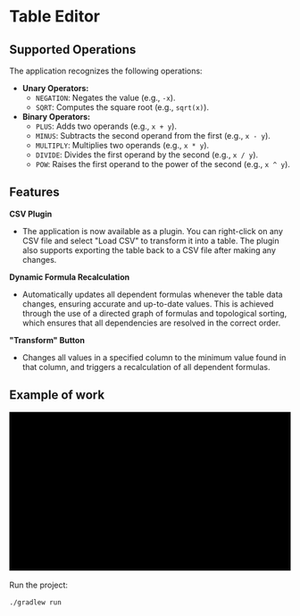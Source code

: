 # Table Editor

## Supported Operations

The application recognizes the following operations:
- **Unary Operators:**
    - `NEGATION`: Negates the value (e.g., `-x`).
    - `SQRT`: Computes the square root (e.g., `sqrt(x)`).
- **Binary Operators:**
    - `PLUS`: Adds two operands (e.g., `x + y`).
    - `MINUS`: Subtracts the second operand from the first (e.g., `x - y`).
    - `MULTIPLY`: Multiplies two operands (e.g., `x * y`).
    - `DIVIDE`: Divides the first operand by the second (e.g., `x / y`).
    - `POW`: Raises the first operand to the power of the second (e.g., `x ^ y`).

## Features

**CSV Plugin**
- The application is now available as a plugin. You can right-click on any CSV file and select "Load CSV" to transform it into a table. The plugin also supports exporting the table back to a CSV file after making any changes.

**Dynamic Formula Recalculation**
- Automatically updates all dependent formulas whenever the table data changes, ensuring accurate and up-to-date values. This is achieved through the use of a directed graph of formulas and topological sorting, which ensures that all dependencies are resolved in the correct order.

**"Transform" Button**
- Changes all values in a specified column to the minimum value found in that column, and triggers a recalculation of all dependent formulas.

## Example of work

![Example of work GIF](media/exampleOfWork.gif)



Run the project:

```bash
./gradlew run
```
